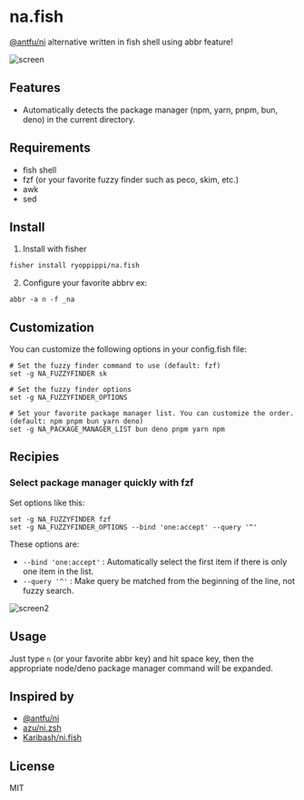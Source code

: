 # na.fish
[@antfu/ni](https://github.com/antfu-collective/ni) alternative written in fish shell using abbr feature!

![screen](./docs/screen.avif)

## Features
- Automatically detects the package manager (npm, yarn, pnpm, bun, deno) in the current directory.

## Requirements
- fish shell
- fzf (or your favorite fuzzy finder such as peco, skim, etc.)
- awk
- sed

## Install

1. Install with fisher
```sh
fisher install ryoppippi/na.fish

```
2. Configure your favorite abbrv
ex:
```fish
abbr -a n -f _na
```

## Customization
You can customize the following options in your config.fish file:

```fish
# Set the fuzzy finder command to use (default: fzf)
set -g NA_FUZZYFINDER sk

# Set the fuzzy finder options
set -g NA_FUZZYFINDER_OPTIONS

# Set your favorite package manager list. You can customize the order. (default: npm pnpm bun yarn deno)
set -g NA_PACKAGE_MANAGER_LIST bun deno pnpm yarn npm
```

## Recipies

### Select package manager quickly with fzf

Set options like this:
```fish
set -g NA_FUZZYFINDER fzf
set -g NA_FUZZYFINDER_OPTIONS --bind 'one:accept' --query '^'
```

These options are:
- `--bind 'one:accept'` : Automatically select the first item if there is only one item in the list.
- `--query '^'` : Make query be matched from the beginning of the line, not fuzzy search.

![screen2](./docs/screen2.avif)

## Usage
Just type `n` (or your favorite abbr key) and hit space key, then the appropriate node/deno package manager command will be expanded.

## Inspired by
- [@antfu/ni](https://github.com/antfu-collective/ni) 
- [azu/ni.zsh](https://github.com/azu/ni.zsh)
- [Karibash/ni.fish](https://github.com/Karibash/ni.fish)

## License
MIT
